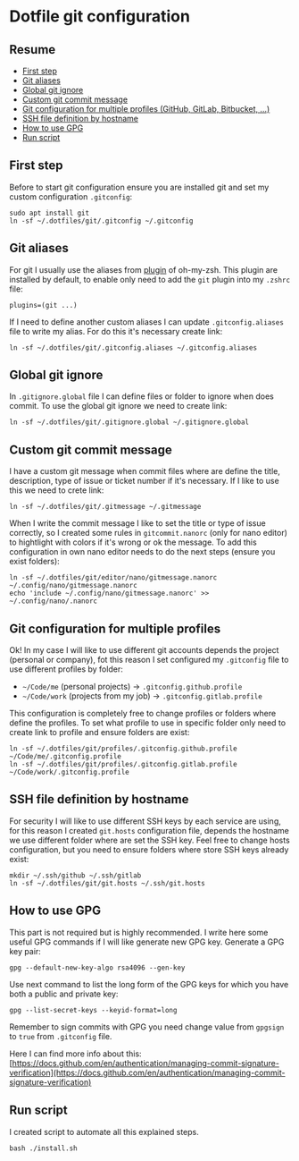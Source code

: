 # Dotfile git configuration

## Resume
* [First step](#first-step)
* [Git aliases](#git-aliases)
* [Global git ignore](#global-git-ignore)
* [Custom git commit message](#custom-git-commit-message)
* [Git configuration for multiple profiles (GitHub, GitLab, Bitbucket, ...)](#git-configuration-for-multiple-profiles)
* [SSH file definition by hostname](#ssh-file-definition-by-hostname)
* [How to use GPG](#how-to-use-gpg)
* [Run script](#run-script)

## First step
Before to start git configuration ensure you are installed git and set my custom configuration `.gitconfig`:
```
sudo apt install git
ln -sf ~/.dotfiles/git/.gitconfig ~/.gitconfig
```

## Git aliases
For git I usually use the aliases from [plugin](https://github.com/ohmyzsh/ohmyzsh/tree/master/plugins/git) of oh-my-zsh. 
This plugin are installed by default, to enable only need to add the `git` plugin into my `.zshrc` file:
```
plugins=(git ...)
```

If I need to define another custom aliases I can update `.gitconfig.aliases` file to write my alias.
For do this it's necessary create link:
```
ln -sf ~/.dotfiles/git/.gitconfig.aliases ~/.gitconfig.aliases
```

## Global git ignore
In `.gitignore.global` file I can define files or folder to ignore when does commit.
To use the global git ignore we need to create link:
```
ln -sf ~/.dotfiles/git/.gitignore.global ~/.gitignore.global
```

## Custom git commit message
I have a custom git message when commit files where are define the title, description, type of issue or ticket number if it's necessary.
If I like to use this we need to crete link:
```
ln -sf ~/.dotfiles/git/.gitmessage ~/.gitmessage
```
When I write the commit message I like to set the title or type of issue correctly, so I created some rules in `gitcommit.nanorc` (only 
for nano editor) to hightlight with colors if it's wrong or ok the message.
To add this configuration in own nano editor needs to do the next steps (ensure you exist folders):
```
ln -sf ~/.dotfiles/git/editor/nano/gitmessage.nanorc ~/.config/nano/gitmessage.nanorc
echo 'include ~/.config/nano/gitmessage.nanorc' >> ~/.config/nano/.nanorc
```

## Git configuration for multiple profiles
Ok! In my case I will like to use different git accounts depends the project (personal or company), fot this reason I set configured 
my `.gitconfig` file to use different profiles by folder:
* `~/Code/me` (personal projects) -> `.gitconfig.github.profile`
* `~/Code/work` (projects from my job) -> `.gitconfig.gitlab.profile`

This configuration is completely free to change profiles or folders where define the profiles. To set what profile to use in specific folder
only need to create link to profile and ensure folders are exist:
```
ln -sf ~/.dotfiles/git/profiles/.gitconfig.github.profile ~/Code/me/.gitconfig.profile
ln -sf ~/.dotfiles/git/profiles/.gitconfig.gitlab.profile ~/Code/work/.gitconfig.profile
```

## SSH file definition by hostname
For security I will like to use different SSH keys by each service are using, for this reason I created `git.hosts` configuration file, depends the
hostname we use different folder where are set the SSH key.
Feel free to change hosts configuration, but you need to ensure folders where store SSH keys already exist:
```
mkdir ~/.ssh/github ~/.ssh/gitlab
ln -sf ~/.dotfiles/git/git.hosts ~/.ssh/git.hosts
```

## How to use GPG
This part is not required but is highly recommended.
I write here some useful GPG commands if I will like generate new GPG key. 
Generate a GPG key pair:
```
gpg --default-new-key-algo rsa4096 --gen-key
```
Use next command to list the long form of the GPG keys for which you have both a public and private key:
```
gpg --list-secret-keys --keyid-format=long
```
Remember to sign commits with GPG you need change value from `gpgsign` to `true` from `.gitconfig` file.

Here I can find more info about this: [https://docs.github.com/en/authentication/managing-commit-signature-verification](https://docs.github.com/en/authentication/managing-commit-signature-verification)

## Run script
I created script to automate all this explained steps.
```
bash ./install.sh
```